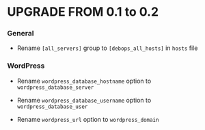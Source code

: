 # UPGRADE FROM 0.1 to 0.2

### General

 * Rename `[all_servers]` group to `[debops_all_hosts]` in `hosts` file

### WordPress

 * Rename `wordpress_database_hostname` option to `wordpress_database_server`

 * Rename `wordpress_database_username` option to `wordpress_database_user`

 * Rename `wordpress_url` option to `wordpress_domain`
